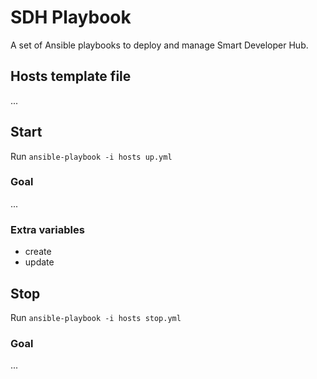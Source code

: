 # SDH Playbook
A set of Ansible playbooks to deploy and manage Smart Developer Hub.

## Hosts template file
...

## Start
Run `ansible-playbook -i hosts up.yml`

### Goal
...

### Extra variables
+ create
+ update

## Stop
Run `ansible-playbook -i hosts stop.yml`

### Goal
...